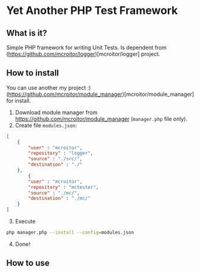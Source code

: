 # Yet Another PHP Test Framework

## What is it?

Simple PHP framework for writing Unit Tests. Is dependent from (https://github.com/mcroitor/logger)[mcroitor/logger] project.

## How to install

You can use another my project :) (https://github.com/mcroitor/module_manager)[mcroitor/module_manager] for install.

1. Download module manager from https://github.com/mcroitor/module_manager (`manager.php` file only).
2. Create file `modules.json`:
```json
[
    {
        "user" : "mcroitor",
        "repository" : "logger",
        "source" : "./src/",
        "destination" : "./"
    },
        {
        "user" : "mcroitor",
        "repository" : "mctester",
        "source" : "./mc/",
        "destination" : "./mc/"
    }
]
```
3. Execute
```bash
php manager.php --install --config=modules.json
``` 
4. Done!

## How to use

